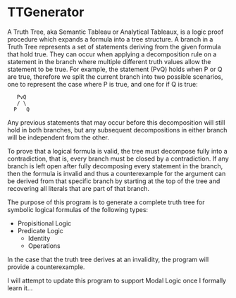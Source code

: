 # TTGenerator
A Truth Tree, aka Semantic Tableau or Analytical Tableaux, is a logic proof procedure which expands a formula into a tree structure. A branch in a Truth Tree represents a set of statements deriving from the given formula that hold true. They can occur when applying a decomposition rule on a statement in the branch where multiple different truth values allow the statement to be true. For example, the statement (PvQ) holds when P or Q are true, therefore we split the current branch into two possible scenarios, one to represent the case where P is true, and one for if Q is true:
    
       PvQ
       / \   
      P   Q
    
Any previous statements that may occur before this decomposition will still hold in both branches, but any subsequent decompositions in either branch will be independent from the other.

To prove that a logical formula is valid, the tree must decompose fully into a contradiction, that is, every branch must be closed by a contradiction. If any branch is left open after fully decomposing every statement in the branch, then the formula is invalid and thus a counterexample for the argument can be derived from that specific branch by starting at the top of the tree and recovering all literals that are part of that branch. 

The purpose of this program is to generate a complete truth tree for symbolic logical formulas of the following types:
+ Propisitional Logic
+ Predicate Logic
  - Identity
  - Operations

In the case that the truth tree derives at an invalidity, the program will provide a counterexample.

I will attempt to update this program to support Modal Logic once I formally learn it...
